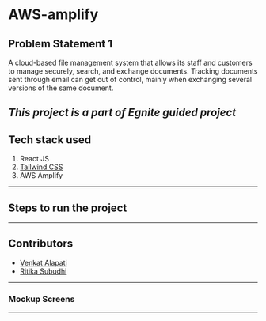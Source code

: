 # AWS-amplify

## Problem Statement 1
A cloud-based file management system that allows its staff and customers to manage securely, search, 
and exchange documents. Tracking documents sent through email can get out of control, mainly when exchanging several versions 
of the same document.

_This project is a part of Egnite guided project_
---

## Tech stack used
1. React JS
2. [Tailwind CSS](https://tailwindcss.com/docs "Link to the Documentation")
3. AWS Amplify

---
## Steps to run the project

---
## Contributors
- [Venkat Alapati](https://github.com/venkatAlapati123)
- [Ritika Subudhi](https://github.com/Ritika-Subudhi)

---
### Mockup Screens

---
